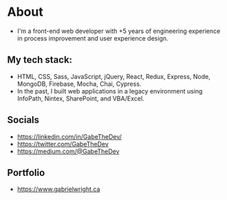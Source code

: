 # About
- I'm a front-end web developer with +5 years of engineering experience in process improvement and user experience design.

## My tech stack:
- HTML, CSS, Sass, JavaScript, jQuery, React, Redux, Express, Node, MongoDB, Firebase, Mocha, Chai, Cypress.
- In the past, I built web applications in a legacy environment using InfoPath, Nintex, SharePoint, and VBA/Excel. 

## Socials
- https://linkedin.com/in/GabeTheDev/
- https://twitter.com/GabeTheDev
- https://medium.com/@GabeTheDev

## Portfolio
- https://www.gabrielwright.ca





<!---
gabrielwright1/gabrielwright1 is a ✨ special ✨ repository because its `README.md` (this file) appears on your GitHub profile.
You can click the Preview link to take a look at your changes.
--->
